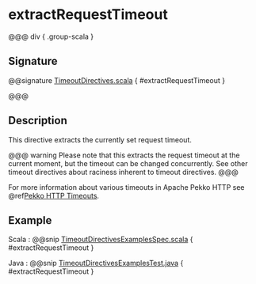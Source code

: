# extractRequestTimeout

@@@ div { .group-scala }

## Signature

@@signature [TimeoutDirectives.scala](/http/src/main/scala/org/apache/pekko/http/scaladsl/server/directives/TimeoutDirectives.scala) { #extractRequestTimeout }

@@@

## Description

This directive extracts the currently set request timeout. 

@@@ warning
Please note that this extracts the request timeout at the current moment, but the timeout can be changed concurrently. 
See other timeout directives about raciness inherent to timeout directives. 
@@@

For more information about various timeouts in Apache Pekko HTTP see @ref[Pekko HTTP Timeouts](../../../common/timeouts.md).

## Example

Scala
:  @@snip [TimeoutDirectivesExamplesSpec.scala](/docs/src/test/scala/docs/http/scaladsl/server/directives/TimeoutDirectivesExamplesSpec.scala) { #extractRequestTimeout }

Java
:  @@snip [TimeoutDirectivesExamplesTest.java](/docs/src/test/java/docs/http/javadsl/server/directives/TimeoutDirectivesExamplesTest.java) { #extractRequestTimeout }
